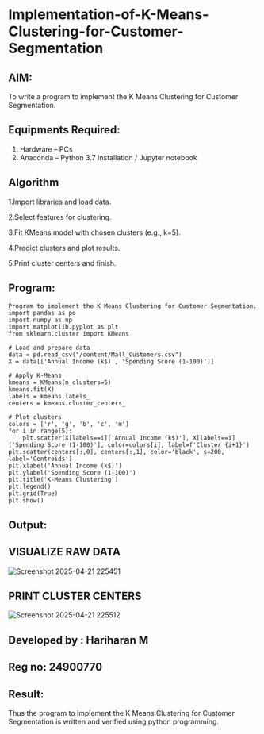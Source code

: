 # Implementation-of-K-Means-Clustering-for-Customer-Segmentation

## AIM:
To write a program to implement the K Means Clustering for Customer Segmentation.

## Equipments Required:
1. Hardware – PCs
2. Anaconda – Python 3.7 Installation / Jupyter notebook

## Algorithm
1.Import libraries and load data.

2.Select features for clustering.

3.Fit KMeans model with chosen clusters (e.g., k=5).

4.Predict clusters and plot results.

5.Print cluster centers and finish.

## Program:
```
Program to implement the K Means Clustering for Customer Segmentation.
import pandas as pd
import numpy as np
import matplotlib.pyplot as plt
from sklearn.cluster import KMeans

# Load and prepare data
data = pd.read_csv("/content/Mall_Customers.csv")
X = data[['Annual Income (k$)', 'Spending Score (1-100)']]

# Apply K-Means
kmeans = KMeans(n_clusters=5)
kmeans.fit(X)
labels = kmeans.labels_
centers = kmeans.cluster_centers_

# Plot clusters
colors = ['r', 'g', 'b', 'c', 'm']
for i in range(5):
    plt.scatter(X[labels==i]['Annual Income (k$)'], X[labels==i]['Spending Score (1-100)'], color=colors[i], label=f'Cluster {i+1}')
plt.scatter(centers[:,0], centers[:,1], color='black', s=200, label='Centroids')
plt.xlabel('Annual Income (k$)')
plt.ylabel('Spending Score (1-100)')
plt.title('K-Means Clustering')
plt.legend()
plt.grid(True)
plt.show()

```

## Output:
## VISUALIZE RAW DATA
![Screenshot 2025-04-21 225451](https://github.com/user-attachments/assets/5838612b-ffcf-4797-aacb-7a9faa7f0618)
## PRINT CLUSTER CENTERS
![Screenshot 2025-04-21 225512](https://github.com/user-attachments/assets/f2343d2c-b1f9-45f4-b9c7-39e9c235e039)

## Developed by : Hariharan M
## Reg no: 24900770

## Result:
Thus the program to implement the K Means Clustering for Customer Segmentation is written and verified using python programming.
